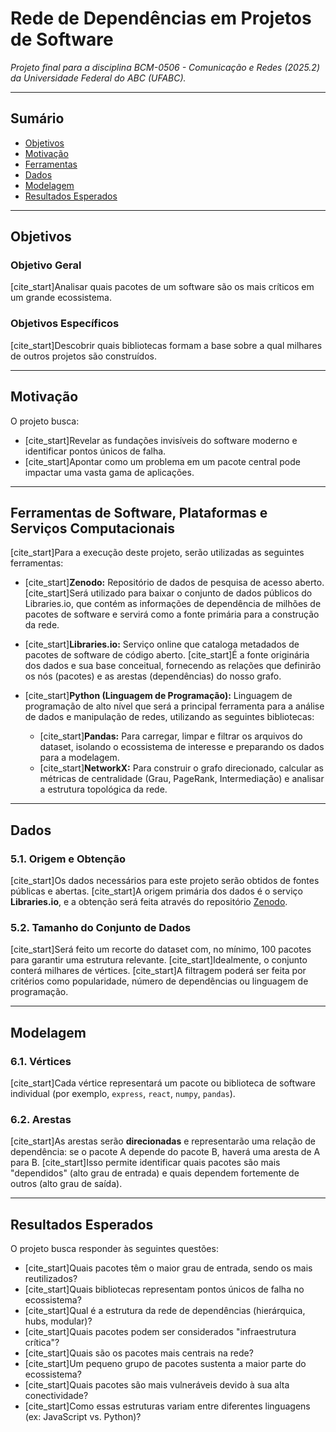# Rede de Dependências em Projetos de Software

*Projeto final para a disciplina BCM-0506 - Comunicação e Redes (2025.2) da Universidade Federal do ABC (UFABC).*

---

## Sumário

- [Objetivos](#objetivos)
- [Motivação](#motivação)
- [Ferramentas](#ferramentas-de-software-plataformas-e-serviços-computacionais)
- [Dados](#dados)
- [Modelagem](#modelagem)
- [Resultados Esperados](#resultados-esperados)

---

## Objetivos

### Objetivo Geral
[cite_start]Analisar quais pacotes de um software são os mais críticos em um grande ecossistema.

### Objetivos Específicos
[cite_start]Descobrir quais bibliotecas formam a base sobre a qual milhares de outros projetos são construídos.

---

## Motivação

O projeto busca:
- [cite_start]Revelar as fundações invisíveis do software moderno e identificar pontos únicos de falha.
- [cite_start]Apontar como um problema em um pacote central pode impactar uma vasta gama de aplicações.

---

## Ferramentas de Software, Plataformas e Serviços Computacionais

[cite_start]Para a execução deste projeto, serão utilizadas as seguintes ferramentas:

- [cite_start]**Zenodo:** Repositório de dados de pesquisa de acesso aberto. [cite_start]Será utilizado para baixar o conjunto de dados públicos do Libraries.io, que contém as informações de dependência de milhões de pacotes de software e servirá como a fonte primária para a construção da rede.

- [cite_start]**Libraries.io:** Serviço online que cataloga metadados de pacotes de software de código aberto. [cite_start]É a fonte originária dos dados e sua base conceitual, fornecendo as relações que definirão os nós (pacotes) e as arestas (dependências) do nosso grafo.

- [cite_start]**Python (Linguagem de Programação):** Linguagem de programação de alto nível que será a principal ferramenta para a análise de dados e manipulação de redes, utilizando as seguintes bibliotecas:
  - [cite_start]**Pandas:** Para carregar, limpar e filtrar os arquivos do dataset, isolando o ecossistema de interesse e preparando os dados para a modelagem.
  - [cite_start]**NetworkX:** Para construir o grafo direcionado, calcular as métricas de centralidade (Grau, PageRank, Intermediação) e analisar a estrutura topológica da rede.

---

## Dados

### 5.1. Origem e Obtenção
[cite_start]Os dados necessários para este projeto serão obtidos de fontes públicas e abertas. [cite_start]A origem primária dos dados é o serviço **Libraries.io**, e a obtenção será feita através do repositório [Zenodo](https://zenodo.org/records/3626071).

### 5.2. Tamanho do Conjunto de Dados
[cite_start]Será feito um recorte do dataset com, no mínimo, 100 pacotes para garantir uma estrutura relevante. [cite_start]Idealmente, o conjunto conterá milhares de vértices. [cite_start]A filtragem poderá ser feita por critérios como popularidade, número de dependências ou linguagem de programação.

---

## Modelagem

### 6.1. Vértices
[cite_start]Cada vértice representará um pacote ou biblioteca de software individual (por exemplo, `express`, `react`, `numpy`, `pandas`).

### 6.2. Arestas
[cite_start]As arestas serão **direcionadas** e representarão uma relação de dependência: se o pacote A depende do pacote B, haverá uma aresta de A para B. [cite_start]Isso permite identificar quais pacotes são mais "dependidos" (alto grau de entrada) e quais dependem fortemente de outros (alto grau de saída).

---

## Resultados Esperados

O projeto busca responder às seguintes questões:
- [cite_start]Quais pacotes têm o maior grau de entrada, sendo os mais reutilizados? 
- [cite_start]Quais bibliotecas representam pontos únicos de falha no ecossistema? 
- [cite_start]Qual é a estrutura da rede de dependências (hierárquica, hubs, modular)? 
- [cite_start]Quais pacotes podem ser considerados "infraestrutura crítica"? 
- [cite_start]Quais são os pacotes mais centrais na rede? 
- [cite_start]Um pequeno grupo de pacotes sustenta a maior parte do ecossistema? 
- [cite_start]Quais pacotes são mais vulneráveis devido à sua alta conectividade? 
- [cite_start]Como essas estruturas variam entre diferentes linguagens (ex: JavaScript vs. Python)?